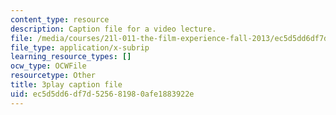 ```yaml
---
content_type: resource
description: Caption file for a video lecture.
file: /media/courses/21l-011-the-film-experience-fall-2013/ec5d5dd6df7d525681980afe1883922e_ilM34q8F6rY.vtt
file_type: application/x-subrip
learning_resource_types: []
ocw_type: OCWFile
resourcetype: Other
title: 3play caption file
uid: ec5d5dd6-df7d-5256-8198-0afe1883922e
---
```

